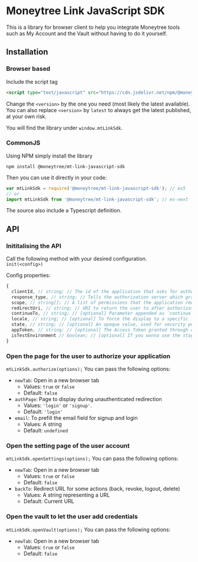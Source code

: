 # Moneytree Link JavaScript SDK

This is a library for browser client to help you integrate Moneytree tools such as My Account and the Vault without having to do it yourself.


## Installation

### Browser based
Include the script tag 
```html
<script type="text/javascript" src="https://cdn.jsdelivr.net/npm/@moneytree/mt-link-javascript-sdk@<version>/dist/index.js"></script>
```
Change the `<version>` by the one you need (most likely the latest available).
You can also replace `<version>` by `latest` to always get the latest published, at your own risk.

You will find the library under `window.mtLinkSdk`.

### CommonJS
Using NPM simply install the library
```shell
npm install @moneytree/mt-link-javascript-sdk
```

Then you can use it directly in your code:
```js
var mtLinkSdk = require('@moneytree/mt-link-javascript-sdk'); // es5
// or
import mtLinkSdk from '@moneytree/mt-link-javascript-sdk'; // es-next
```
The source also include a Typescript definition.

## API

### Inititalising the API
Call the following method with your desired configuration.  
`init(<config>)`

Config properties:
```js
{
  clientId, // string; // The id of the application that asks for authorization.
  response_type, // string; // Tells the authorization server which grant to execute.
  scope, // string[]; // A list of permissions that the application requires.
  redirectUri, // string; // URI to return the user to after authorization is complete.
  continueTo, // string; // [optional] Parameter appended as `continue` to the `redirectUri`.
  locale, // string; // [optional] To force the display to a specific language (e.g.: en-AU)
  state, // string; // [optional] An opaque value, used for security purposes. If this request parameter is set in the request, then it is returned to the application as part of the redirect_uri.
  appToken, // string; // [optional] The Access Token granted through oauth
  isTestEnvironment // boolean; // [optional] If you wanna use the staging or production environemnt
}
```


### Open the page for the user to authorize your application
`mtLinkSdk.authorize(options);`
You can pass the following options:
- `newTab`: Open in a new browser tab
  - Values: `true` or `false`
  - Default: `false`
- `authPage`: Page to display during unauthenticated redirection
  - Values: `'login'` or `'signup'`.
  - Default: `'login'`
- `email`: To prefill the email field for signup and login
  - Values: A string
  - Default: `undefined`


### Open the setting page of the user account
`mtLinkSdk.openSettings(options);`
You can pass the following options:
- `newTab`: Open in a new browser tab
  - Values: `true` or `false`
  - Default: `false`
- `backTo`: Redirect URL for some actions (back, revoke, logout, delete)
  - Values: A string representing a URL
  - Default: Current URL


### Open the vault to let the user add credentials
`mtLinkSdk.openVault(options);`
You can pass the following options:
- `newTab`: Open in a new browser tab
  - Values: `true` or `false`
  - Default: `false`

